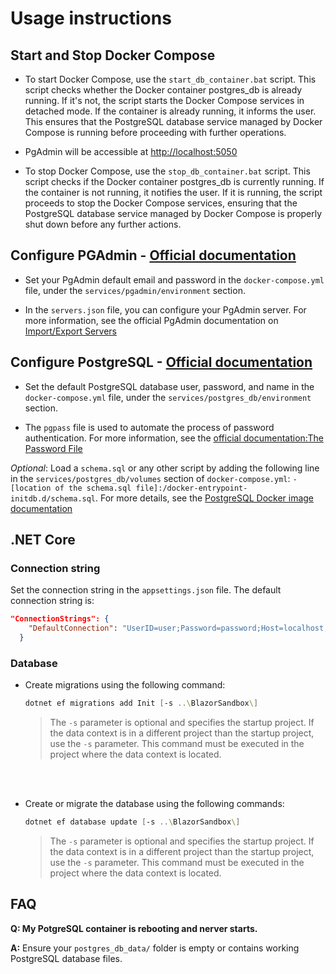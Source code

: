 # Usage instructions

## Start and Stop Docker Compose

- To start Docker Compose, use the `start_db_container.bat` script. This script checks whether the Docker container postgres_db is already running. If it's not, the script starts the Docker Compose services in detached mode. If the container is already running, it informs the user. This ensures that the PostgreSQL database service managed by Docker Compose is running before proceeding with further operations.

- PgAdmin will be accessible at [http://localhost:5050](http://localhost:5050/)

- To stop Docker Compose, use the `stop_db_container.bat` script. This script checks if the Docker container postgres_db is currently running. If the container is not running, it notifies the user. If it is running, the script proceeds to stop the Docker Compose services, ensuring that the PostgreSQL database service managed by Docker Compose is properly shut down before any further actions.

## Configure PGAdmin - [Official documentation](https://www.pgadmin.org/docs/pgadmin4/8.0/index.html)

- Set your PgAdmin default email and password in the `docker-compose.yml` file, under the `services/pgadmin/environment` section.

- In the `servers.json` file, you can configure your PgAdmin server. For more information, see the official PgAdmin documentation on [Import/Export Servers](https://www.pgadmin.org/docs/pgadmin4/latest/import_export_servers.html#json-format)

## Configure PostgreSQL - [Official documentation]()

- Set the default PostgreSQL database user, password, and name in the `docker-compose.yml` file, under the `services/postgres_db/environment` section.

- The `pgpass` file is used to automate the process of password authentication. For more information, see the [official documentation:The Password File](https://www.postgresql.org/docs/current/libpq-pgpass.html)

*Optional*: Load a `schema.sql` or any other script by adding the following line in the `services/postgres_db/volumes` section of `docker-compose.yml`: `- [location of the schema.sql file]:/docker-entrypoint-initdb.d/schema.sql`. For more details, see the [PostgreSQL Docker image documentation](https://hub.docker.com/_/postgres#Initialization%20scripts:~:text=and%20POSTGRES_DB.-,Initialization%20scripts,-If%20you%20would)

## .NET Core

### Connection string

Set the connection string in the `appsettings.json` file. The default connection string is:

```json
"ConnectionStrings": {
	"DefaultConnection": "UserID=user;Password=password;Host=localhost;Port=5432;Database=name_db;"
  }
```

### Database

- Create migrations using the following command:

	```powershell
	dotnet ef migrations add Init [-s ..\BlazorSandbox\] 
	```

	> The `-s` parameter is optional and specifies the startup project. If the data context is in a different project than the startup project, use the `-s` parameter. This command must be executed in the project where the data context is located.

<br/>
<br/>

- Create or migrate the database using the following commands:

	```powershell
	dotnet ef database update [-s ..\BlazorSandbox\]
	```

	> The `-s` parameter is optional and specifies the startup project. If the data context is in a different project than the startup project, use the `-s` parameter. This command must be executed in the project where the data context is located.

## FAQ

**Q: My PotgreSQL container is rebooting and nerver starts.**

**A:** Ensure your `postgres_db_data/` folder is empty or contains working PostgreSQL database files.
